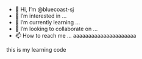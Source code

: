- 👋 Hi, I’m @bluecoast-sj
- 👀 I’m interested in ...
- 🌱 I’m currently learning ...
- 💞️ I’m looking to collaborate on ...
- 📫 How to reach me ...
aaaaaaaaaaaaaaaaaaaaa
<!---
bluecoast-sj/bluecoast-sj is a ✨ special ✨ repository because its `README.md` (this file) appears on your GitHub profile.
You can click the Preview link to take a look at your changes.
--->
this is my learning code
